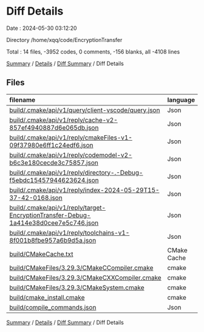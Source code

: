 # Diff Details

Date : 2024-05-30 03:12:20

Directory /home/xqq/code/EncryptionTransfer

Total : 14 files,  -3952 codes, 0 comments, -156 blanks, all -4108 lines

[Summary](results.md) / [Details](details.md) / [Diff Summary](diff.md) / Diff Details

## Files
| filename | language | code | comment | blank | total |
| :--- | :--- | ---: | ---: | ---: | ---: |
| [build/.cmake/api/v1/query/client-vscode/query.json](/build/.cmake/api/v1/query/client-vscode/query.json) | Json | -1 | 0 | 0 | -1 |
| [build/.cmake/api/v1/reply/cache-v2-857ef4940887d6e065db.json](/build/.cmake/api/v1/reply/cache-v2-857ef4940887d6e065db.json) | Json | -1,943 | 0 | -1 | -1,944 |
| [build/.cmake/api/v1/reply/cmakeFiles-v1-09f37980e6ff1c24edf6.json](/build/.cmake/api/v1/reply/cmakeFiles-v1-09f37980e6ff1c24edf6.json) | Json | -492 | 0 | -1 | -493 |
| [build/.cmake/api/v1/reply/codemodel-v2-b6c3e180cecde3c75857.json](/build/.cmake/api/v1/reply/codemodel-v2-b6c3e180cecde3c75857.json) | Json | -60 | 0 | -1 | -61 |
| [build/.cmake/api/v1/reply/directory-.-Debug-f5ebdc15457944623624.json](/build/.cmake/api/v1/reply/directory-.-Debug-f5ebdc15457944623624.json) | Json | -14 | 0 | -1 | -15 |
| [build/.cmake/api/v1/reply/index-2024-05-29T15-37-42-0168.json](/build/.cmake/api/v1/reply/index-2024-05-29T15-37-42-0168.json) | Json | -132 | 0 | -1 | -133 |
| [build/.cmake/api/v1/reply/target-EncryptionTransfer-Debug-1a414e38d0cee7e5c746.json](/build/.cmake/api/v1/reply/target-EncryptionTransfer-Debug-1a414e38d0cee7e5c746.json) | Json | -465 | 0 | -1 | -466 |
| [build/.cmake/api/v1/reply/toolchains-v1-8f001b8fbe957a6b9d5a.json](/build/.cmake/api/v1/reply/toolchains-v1-8f001b8fbe957a6b9d5a.json) | Json | -110 | 0 | -1 | -111 |
| [build/CMakeCache.txt](/build/CMakeCache.txt) | CMake Cache | -433 | 0 | -96 | -529 |
| [build/CMakeFiles/3.29.3/CMakeCCompiler.cmake](/build/CMakeFiles/3.29.3/CMakeCCompiler.cmake) | cmake | -63 | 0 | -18 | -81 |
| [build/CMakeFiles/3.29.3/CMakeCXXCompiler.cmake](/build/CMakeFiles/3.29.3/CMakeCXXCompiler.cmake) | cmake | -73 | 0 | -20 | -93 |
| [build/CMakeFiles/3.29.3/CMakeSystem.cmake](/build/CMakeFiles/3.29.3/CMakeSystem.cmake) | cmake | -10 | 0 | -6 | -16 |
| [build/cmake_install.cmake](/build/cmake_install.cmake) | cmake | -46 | 0 | -9 | -55 |
| [build/compile_commands.json](/build/compile_commands.json) | Json | -110 | 0 | 0 | -110 |

[Summary](results.md) / [Details](details.md) / [Diff Summary](diff.md) / Diff Details